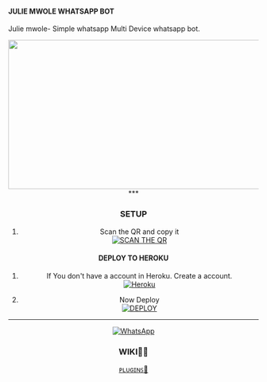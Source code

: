 #### JULIE MWOLE WHATSAPP BOT
Julie mwole- Simple whatsapp Multi Device whatsapp bot.
<div align="center">
  <img border-radius: 30px src="https://i.imgur.com/RS3FgKz.jpeg" width="1000" height="300"/>
***

### SETUP

1. Scan the QR and copy it
    <br>
<a href='https://hermit.adithyan.ml/qr' target="_blank"><img alt='SCAN THE QR' src='https://img.shields.io/badge/Scan_qr-100000?style=for-the-badge&logo=scan&logoColor=white&labelColor=black&color=black'/></a>

#### DEPLOY TO HEROKU 

1. If You don't have a account in Heroku. Create a account.
    <br>
<a href='https://signup.heroku.com/' target="_blank"><img alt='Heroku' src='https://img.shields.io/badge/-Create-black?style=for-the-badge&logo=heroku&logoColor=white'/></a>

3. Now Deploy
    <br>
<a href='https://heroku.com/deploy?template=https://github.com/Luciferhere2/Julie-mwole' target="_blank"><img alt='DEPLOY' src='https://img.shields.io/badge/-DEPLOY-black?style=for-the-badge&logo=heroku&logoColor=white'/></a>


  
***
<a href="https://chat.whatsapp.com/H7IlnOYuh0TBqAe19NDov0"><img alt="WhatsApp" src="https://img.shields.io/badge/-Whatsapp%20Group-black?style=for-the-badge&logo=whatsapp&logoColor=white"/></a>

### WIKI👼🏻

<a href="https://github.com/Luciferhere2/Julie-mwole-plugins">ᴩʟᴜɢɪɴꜱ🍒</a>
